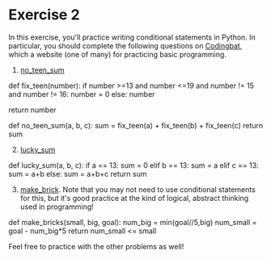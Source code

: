 # Exercise 2

In this exercise, you'll practice writing conditional statements in Python. In particular, you should complete the following questions on [Codingbat](http://codingbat.com/python), which a website (one of many) for practicing basic programming.

1. [no_teen_sum](http://codingbat.com/prob/p100347)

def fix_teen(number): 
  if number >=13 and number <=19 and number != 15 and number != 16: 
    number = 0
  else: 
    number
  
  return number

def no_teen_sum(a, b, c):
  sum = fix_teen(a) + fix_teen(b) + fix_teen(c)
  return sum
  

2. [lucky_sum](http://codingbat.com/prob/p107863)

def lucky_sum(a, b, c):
  if a == 13: 
    sum = 0
  elif b == 13: 
    sum = a
  elif c == 13: 
    sum = a+b
  else: 
    sum = a+b+c
  return sum

3. [make_brick](http://codingbat.com/prob/p118406). Note that you may not need to use conditional statements for this, but it's good practice at the kind of logical, abstract thinking used in programming!

def make_bricks(small, big, goal):
	num_big = min(goal//5,big)
	num_small = goal - num_big*5
	return num_small <= small

Feel free to practice with the other problems as well!
